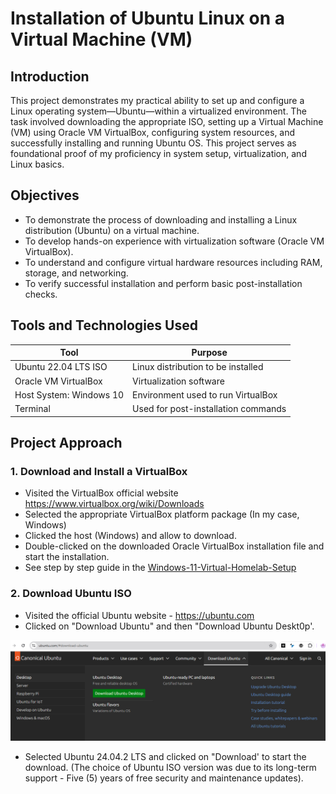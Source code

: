 #  Installation of Ubuntu Linux on a Virtual Machine (VM)

## Introduction

This project demonstrates my practical ability to set up and configure a Linux operating system—Ubuntu—within a virtualized environment. The task involved downloading the appropriate ISO, setting up a Virtual Machine (VM) using Oracle VM VirtualBox, configuring system resources, and successfully installing and running Ubuntu OS. This project serves as foundational proof of my proficiency in system setup, virtualization, and Linux basics.

## Objectives

- To demonstrate the process of downloading and installing a Linux distribution (Ubuntu) on a virtual machine.
- To develop hands-on experience with virtualization software (Oracle VM VirtualBox).
- To understand and configure virtual hardware resources including RAM, storage, and networking.
- To verify successful installation and perform basic post-installation checks.

## Tools and Technologies Used

| Tool                       | Purpose                                     |
| -------------------------- | ------------------------------------------- |
| Ubuntu 22.04 LTS ISO       | Linux distribution to be installed          |
| Oracle VM VirtualBox       | Virtualization software                     |
| Host System: Windows 10    | Environment used to run VirtualBox          |
| Terminal                   | Used for post-installation commands         |

##  Project Approach

### 1. Download and Install a VirtualBox
-	Visited the VirtualBox official website https://www.virtualbox.org/wiki/Downloads
-	Selected the appropriate VirtualBox platform package (In my case, Windows) 
-	Clicked the host (Windows) and allow to download.
-	Double-clicked on the downloaded Oracle VirtualBox installation file and start the installation.
-	See step by step guide in the [Windows-11-Virtual-Homelab-Setup](https://github.com/Judeorabueze/Windows-11-Virtual-Homelab-Setup)

### 2. Download Ubuntu ISO
- Visited the official Ubuntu website - https://ubuntu.com
- Clicked on "Download Ubuntu" and then "Download Ubuntu Deskt0p'.
  
![Ubuntu 1](https://github.com/Judeorabueze/Installation-of-Ubuntu-Linux-on-a-Virtual-Machine-VM-/blob/main/Ubuntu%201.PNG)

- Selected Ubuntu 24.04.2 LTS and clicked on "Download' to start the download.
  (The choice of Ubuntu ISO version was due to its long-term support - Five (5) years of free security and maintenance updates).
